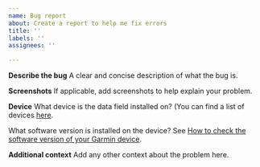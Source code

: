 ```yaml
---
name: Bug report
about: Create a report to help me fix errors
title: ''
labels: ''
assignees: ''

---
```


**Describe the bug**
A clear and concise description of what the bug is.

**Screenshots**
If applicable, add screenshots to help explain your problem.

**Device**
What device is the data field installed on?  (You can find a list of devices [here](https://developer.garmin.com/connect-iq/compatible-devices/).

What software version is installed on the device? See [How to check the software version of your Garmin device](https://github.com/ferranpujolcamins/GarminDataFields/wiki/How-to-check-the-software-version-of-your-Garmin-device).

**Additional context**
Add any other context about the problem here.
